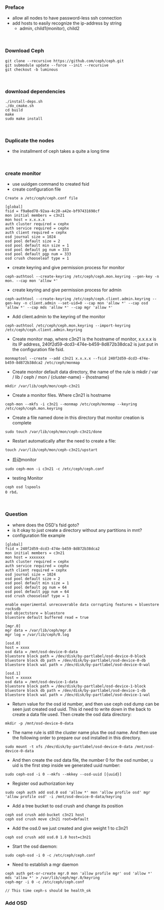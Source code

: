 ### Preface
- allow all nodes to have password-less ssh connection
- add hosts to easily recognize the ip-address by string
  - admin, child1(monitor), child2

<br>

### Download Ceph
```
git clone --recursive https://github.com/ceph/ceph.git
git submodule update --force --init --recursive
git checkout -b luminous  
```
<br>

### download dependencies
```
./install-deps.sh
./do_cmake.sh
cd build
make
sudo make install
```

<br>


### Duplicate the nodes
- the installment of ceph takes a quite a long time

<br>

### create monitor
- use uuidgen command to created fsid
- create configuration file

```
Create a /etc/ceph/ceph.conf file

[global]
fsid = f9a8ed78-92aa-4c20-a42e-bf97431698cf
mon initial members = c3n21              
mon host = x.x.x.x
auth cluster required = cephx
auth service required = cephx
auth client required = cephx
osd journal size = 1024
osd pool default size = 2
osd pool default min size = 1
osd pool default pg num = 333
osd pool default pgp num = 333
osd crush chooseleaf type = 1
```

- create keyring and give permission process for monitor
```
ceph-authtool --create-keyring /etc/ceph/ceph.mon.keyring --gen-key -n mon. --cap mon 'allow *'
```

- create keyring and give permission process for admin
```
ceph-authtool --create-keyring /etc/ceph/ceph.client.admin.keyring --gen-key -n client.admin --set-uid=0 --cap mon 'allow *' --cap osd 'allow *' --cap mds 'allow *' --cap mgr 'allow *'
```

- Add client.admin to the keyring of the monitor
```
ceph-authtool /etc/ceph/ceph.mon.keyring --import-keyring /etc/ceph/ceph.client.admin.keyring
```


- Create monitor map, where c3n21 is the hostname of monitor, x.x.x.x is its IP address, 240f2d59-dcd3-474e-b459-8d872b38dca2 is just put in the configuration file fsid.
```
monmaptool --create --add c3n21 x.x.x.x --fsid 240f2d59-dcd3-474e-b459-8d872b38dca2 /etc/ceph/monmap
```

- Create monitor default data directory, the name of the rule is mkdir / var / lib / ceph / mon / {cluster-name} - {hostname}
```
mkdir /var/lib/ceph/mon/ceph-c3n21
```

- Create a monitor files. Where c3n21 is hostname
```
ceph-mon --mkfs -i c3n21 --monmap /etc/ceph/monmap --keyring /etc/ceph/ceph.mon.keyring
```
- Create a file named done in this directory that monitor creation is complete
```
sudo touch /var/lib/ceph/mon/ceph-c3n21/done
```

- Restart automatically after the need to create a file:
```
touch /var/lib/ceph/mon/ceph-c3n21/upstart
```

- 启动monitor
```
sudo ceph-mon -i c3n21 -c /etc/ceph/ceph.conf
```

- testing Monitor
```
ceph osd lspools
0 rbd，
```

<br>

### Question
- where does the OSD's fsid goto?
- is it okay to just create a directory without any partitions in mnt?
- configuration file example
```
[global]
fsid = 240f2d59-dcd3-474e-b459-8d872b38dca2
mon initial members = c3n21
mon host = xxxxxxx
auth cluster required = cephx
auth service required = cephx
auth client required = cephx
osd journal size = 1024
osd pool default size = 2
osd pool default min size = 1
osd pool default pg num = 64
osd pool default pgp num = 64
osd crush chooseleaf type = 1

enable experimental unrecoverable data corrupting features = bluestore rocksdb
osd objectstore = bluestore
bluestore default buffered read = true

[mgr.0]
mgr data = /var/lib/ceph/mgr.0
mgr log = /var/lib/ceph/0.log

[osd.0]
host = xxxx
osd data = /mnt/osd-device-0-data
bluestore block path = /dev/disk/by-partlabel/osd-device-0-block
bluestore block db path = /dev/disk/by-partlabel/osd-device-0-db
bluestore block wal path = /dev/disk/by-partlabel/osd-device-0-wal

[osd.1]
host = xxxxx
osd data = /mnt/osd-device-1-data
bluestore block path = /dev/disk/by-partlabel/osd-device-1-block
bluestore block db path = /dev/disk/by-partlabel/osd-device-1-db
bluestore block wal path = /dev/disk/by-partlabel/osd-device-1-wal
```


- Return value for the osd id number, and then use ceph osd dump can be seen just created osd uuid. This id need to write down in the back to create a data file used. Then create the osd data directory:

```
mkdir -p /mnt/osd-device-0-data
```

- The name rule is still the cluster name plus the osd name. And then use the following order to prepare our osd installed in this directory.

```
sudo mount -t xfs /dev/disk/by-partlabel/osd-device-0-data /mnt/osd-device-0-data
```

- And then create the osd data file, the number 0 for the osd number, u uid is the first step inside we generated uuid number:
```
sudo ceph-osd -i 0 --mkfs --mkkey --osd-uuid [{uuid}]
```

- Register osd authorization key
```
sudo ceph auth add osd.0 osd 'allow *' mon 'allow profile osd' mgr 'allow profile osd' -i /mnt/osd-device-0-data/keyring
```

- Add a tree bucket to osd crush and change its position
```
ceph osd crush add-bucket c3n21 host
ceph osd crush move c3n21 root=default
```

- Add the osd.0 we just created and give weight 1 to c3n21
```
ceph osd crush add osd.0 1.0 host=c3n21
```


- Start the osd daemon:
```
sudo ceph-osd -i 0 -c /etc/ceph/ceph.conf
```

- Need to establish a mgr daemon

```
ceph auth get-or-create mgr.0 mon 'allow profile mgr' osd 'allow *' mds 'allow *' > /var/lib/ceph/mgr.0/keyring
ceph-mgr -i 0 -c /etc/ceph/ceph.conf

// This time ceph-s should be health_ok
```






### Add OSD
